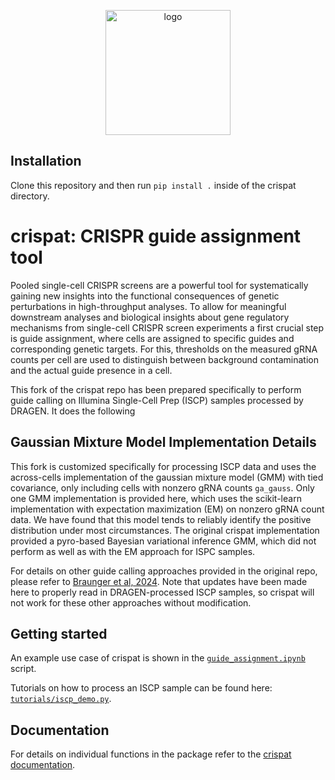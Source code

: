<p align="center">
    <img src="https://github.com/velten-group/crispat/blob/main/crispat_logo.png" alt="logo" width="200"/>
</p>

## Installation
Clone this repository and then run `pip install .` inside of the crispat directory.

# crispat: CRISPR guide assignment tool
Pooled single-cell CRISPR screens are a powerful tool for systematically gaining new insights into the functional consequences of genetic perturbations in high-throughput analyses. To allow for meaningful downstream analyses and biological insights about gene regulatory mechanisms from single-cell CRISPR screen experiments a first crucial step is guide assignment, where cells are assigned to specific guides and corresponding genetic targets. For this, thresholds on the measured gRNA counts per cell are used to distinguish between background contamination and the actual guide presence in a cell. 

This fork of the crispat repo has been prepared specifically to perform guide calling on Illumina Single-Cell Prep (ISCP) samples processed by DRAGEN. 
It does the following

## Gaussian Mixture Model Implementation Details
This fork is customized specifically for processing ISCP data and uses the across-cells implementation of the gaussian mixture model (GMM) with tied covariance, only including cells with nonzero gRNA counts `ga_gauss`. 
Only one GMM implementation is provided here, which uses the scikit-learn implementation with expectation maximization (EM) on nonzero gRNA count data. 
We have found that this model tends to reliably identify the positive distribution under most circumstances. 
The original crispat implementation provided a pyro-based Bayesian variational inference GMM, which did not perform as well as with the EM approach for ISPC samples.

For details on other guide calling approaches provided in the original repo, please refer to [Braunger et al, 2024](https://academic.oup.com/bioinformatics/article/40/9/btae535/7750392). Note that updates have been made here to properly read in DRAGEN-processed ISCP samples, so crispat will not work for these other approaches without modification.

## Getting started
An example use case of crispat is shown in the [`guide_assignment.ipynb`](tutorial/guide_assignment.ipynb) script. 

Tutorials on how to process an ISCP sample can be found here: [`tutorials/iscp_demo.py`](tutorial/downstream_analyses). 

## Documentation

For details on individual functions in the package refer to the [crispat documentation](https://crispat.readthedocs.io/en/latest/index.html).

